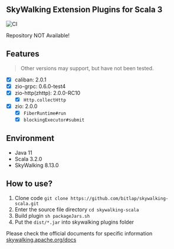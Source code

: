 SkyWalking Extension Plugins for Scala 3
---

![CI][Badge-CI]


[Badge-CI]: https://github.com/bitlap/skywalking-scala/actions/workflows/ScalaCI.yml/badge.svg

Repository NOT Available!


## Features

> Other versions may support, but have not been tested.

- [x] caliban: 2.0.1
- [x] zio-grpc: 0.6.0-test4
- [x] zio-http(zhttp): 2.0.0-RC10
  - [x] `Http.collectHttp`
- [x] zio: 2.0.0
  - [x] `FiberRuntime#run`
  - [x] `blockingExecutor#submit`

## Environment

- Java 11
- Scala 3.2.0
- SkyWalking 8.13.0

## How to use?

1. Clone code `git clone https://github.com/bitlap/skywalking-scala.git`
2. Enter the source file directory `cd skywalking-scala`
3. Build plugin `sh packageJars.sh`
4. Put the `dist/*.jar` into skywalking plugins folder

Please check the official documents for specific information
[skywalking.apache.org/docs](https://skywalking.apache.org/docs/skywalking-java/v8.15.0/en/setup/service-agent/java-agent/readme/)

